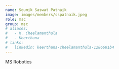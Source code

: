 ```yaml
---
name: Soumik Saswat Patnaik
image: images/members/sspatnaik.jpeg
role: msc 
group: msc
# aliases:
#   - K. Cheelamanthula
#   - Keerthana
# links:
#   linkedin: keerthana-cheelamanthula-1286601b4
---
```


MS Robotics
